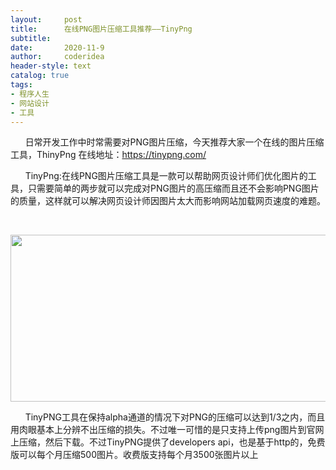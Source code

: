 ```yaml
---
layout:     post
title:      在线PNG图片压缩工具推荐——TinyPng
subtitle:   
date:       2020-11-9
author:     coderidea
header-style: text
catalog: true
tags:
- 程序人生
- 网站设计
- 工具
--- 
```

<p>      日常开发工作中时常需要对PNG图片压缩，今天推荐大家一个在线的图片压缩工具，ThinyPng 在线地址：<a href="https://tinypng.com/">https://tinypng.com/</a></p>

<p>      TinyPng:在线PNG图片压缩工具是一款可以帮助网页设计师们优化图片的工具，只需要简单的两步就可以完成对PNG图片的高压缩而且还不会影响PNG图片的质量，这样就可以解决网页设计师因图片太大而影响网站加载网页速度的难题。</p>

<p> </p>

<p><img alt="" class="has" height="267" src="https://img-blog.csdnimg.cn/20181224213346626.png?x-oss-process=image/watermark,type_ZmFuZ3poZW5naGVpdGk,shadow_10,text_aHR0cHM6Ly9ibG9nLmNzZG4ubmV0L3RpYW55YXhpYW5n,size_16,color_FFFFFF,t_70" width="591" /></p>

<p>      TinyPNG工具在保持alpha通道的情况下对PNG的压缩可以达到1/3之内，而且用肉眼基本上分辨不出压缩的损失。不过唯一可惜的是只支持上传png图片到官网上压缩，然后下载。不过TinyPNG提供了developers api，也是基于http的，免费版可以每个月压缩500图片。收费版支持每个月3500张图片以上</p>